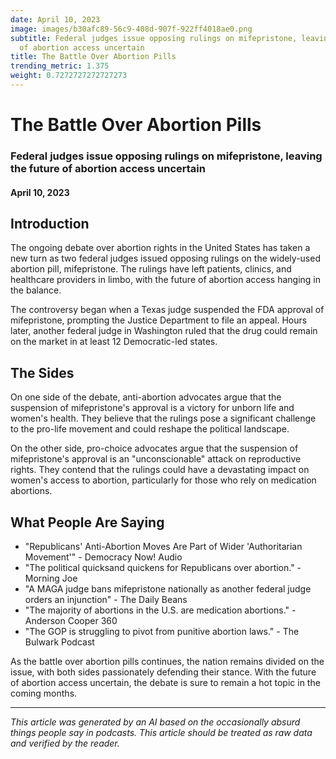 ```yaml
---
date: April 10, 2023
image: images/b30afc89-56c9-408d-907f-922ff4018ae0.png
subtitle: Federal judges issue opposing rulings on mifepristone, leaving the future
  of abortion access uncertain
title: The Battle Over Abortion Pills
trending_metric: 1.375
weight: 0.7272727272727273
---
```

# The Battle Over Abortion Pills
### Federal judges issue opposing rulings on mifepristone, leaving the future of abortion access uncertain
#### April 10, 2023
## Introduction
The ongoing debate over abortion rights in the United States has taken a new turn as two federal judges issued opposing rulings on the widely-used abortion pill, mifepristone. The rulings have left patients, clinics, and healthcare providers in limbo, with the future of abortion access hanging in the balance.

The controversy began when a Texas judge suspended the FDA approval of mifepristone, prompting the Justice Department to file an appeal. Hours later, another federal judge in Washington ruled that the drug could remain on the market in at least 12 Democratic-led states.

## The Sides
On one side of the debate, anti-abortion advocates argue that the suspension of mifepristone's approval is a victory for unborn life and women's health. They believe that the rulings pose a significant challenge to the pro-life movement and could reshape the political landscape.

On the other side, pro-choice advocates argue that the suspension of mifepristone's approval is an "unconscionable" attack on reproductive rights. They contend that the rulings could have a devastating impact on women's access to abortion, particularly for those who rely on medication abortions.

## What People Are Saying
- "Republicans' Anti-Abortion Moves Are Part of Wider 'Authoritarian Movement'" - Democracy Now! Audio
- "The political quicksand quickens for Republicans over abortion." - Morning Joe
- "A MAGA judge bans mifepristone nationally as another federal judge orders an injunction" - The Daily Beans
- "The majority of abortions in the U.S. are medication abortions." - Anderson Cooper 360
- "The GOP is struggling to pivot from punitive abortion laws." - The Bulwark Podcast

As the battle over abortion pills continues, the nation remains divided on the issue, with both sides passionately defending their stance. With the future of abortion access uncertain, the debate is sure to remain a hot topic in the coming months.

 --- 

*This article was generated by an AI based on the occasionally absurd things people say in podcasts. This article should be treated as raw data and verified by the reader.*
